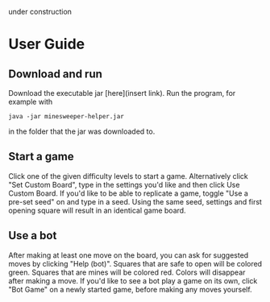 under construction

# User Guide

## Download and run
Download the executable jar [here](insert link). Run the program, for example with
```
java -jar minesweeper-helper.jar
```
in the folder that the jar was downloaded to.

## Start a game
Click one of the given difficulty levels to start a game. Alternatively click "Set Custom Board", type in the settings you'd like and then click Use Custom Board. If you'd like to be able to replicate a game, toggle "Use a pre-set seed" on and type in a seed. Using the same seed, settings and first opening square will result in an identical game board.

## Use a bot
After making at least one move on the board, you can ask for suggested moves by clicking "Help (bot)". Squares that are safe to open will be colored green. Squares that are mines will be colored red. Colors will disappear after making a move. If you'd like to see a bot play a game on its own, click "Bot Game" on a newly started game, before making any moves yourself.
